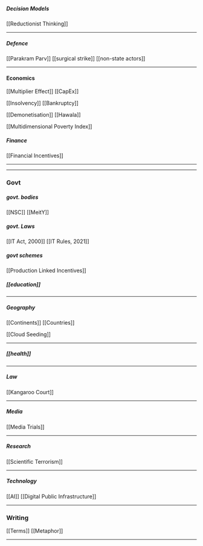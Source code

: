 ##### Decision Models
[[Reductionist Thinking]]

---
##### Defence
[[Parakram Parv]]
[[surgical strike]]
[[non-state actors]]

---
#### Economics
[[Multiplier Effect]]
[[CapEx]]

[[Insolvency]]
[[Bankruptcy]]

[[Demonetisation]]
[[Hawala]]

[[Multidimensional Poverty Index]]


##### Finance
[[Financial Incentives]]

---

---
### Govt
##### govt. bodies
[[NSC]]
[[MeitY]]
##### govt. Laws
[[IT Act, 2000]]
[[IT Rules, 2021]]
##### govt schemes
[[Production Linked Incentives]]

##### [[education]]

---
##### Geography
[[Continents]]
[[Countries]]

[[Cloud Seeding]]

---
##### [[health]]

---
##### Law
[[Kangaroo Court]]

---
##### Media
[[Media Trials]]

---
##### Research
[[Scientific Terrorism]]

---
##### Technology
[[AI]]
[[Digital Public Infrastructure]]

---
### Writing
[[Terms]]
[[Metaphor]]

---
